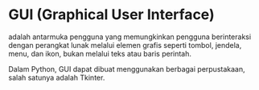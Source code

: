 # GUI (Graphical User Interface) 
adalah antarmuka pengguna yang memungkinkan pengguna berinteraksi dengan perangkat lunak melalui elemen grafis seperti tombol, jendela, menu, dan ikon, bukan melalui teks atau baris perintah.

Dalam Python, GUI dapat dibuat menggunakan berbagai perpustakaan, salah satunya adalah Tkinter. 